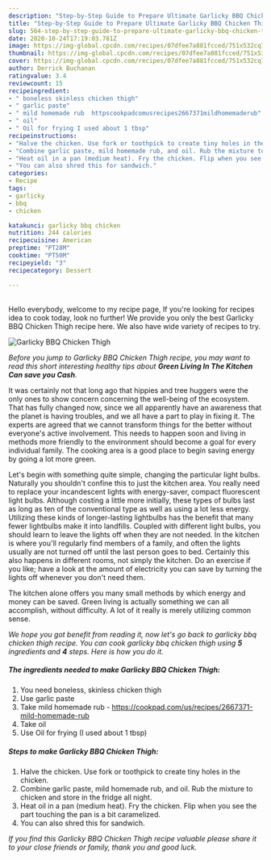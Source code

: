 ```yaml
---
description: "Step-by-Step Guide to Prepare Ultimate Garlicky BBQ Chicken Thigh"
title: "Step-by-Step Guide to Prepare Ultimate Garlicky BBQ Chicken Thigh"
slug: 564-step-by-step-guide-to-prepare-ultimate-garlicky-bbq-chicken-thigh
date: 2020-10-24T17:19:03.781Z
image: https://img-global.cpcdn.com/recipes/07dfee7a881fcced/751x532cq70/garlicky-bbq-chicken-thigh-recipe-main-photo.jpg
thumbnail: https://img-global.cpcdn.com/recipes/07dfee7a881fcced/751x532cq70/garlicky-bbq-chicken-thigh-recipe-main-photo.jpg
cover: https://img-global.cpcdn.com/recipes/07dfee7a881fcced/751x532cq70/garlicky-bbq-chicken-thigh-recipe-main-photo.jpg
author: Derrick Buchanan
ratingvalue: 3.4
reviewcount: 15
recipeingredient:
- " boneless skinless chicken thigh"
- " garlic paste"
- " mild homemade rub  httpscookpadcomusrecipes2667371mildhomemaderub"
- " oil"
- " Oil for frying I used about 1 tbsp"
recipeinstructions:
- "Halve the chicken. Use fork or toothpick to create tiny holes in the chicken."
- "Combine garlic paste, mild homemade rub, and oil. Rub the mixture to chicken and store in the fridge all night."
- "Heat oil in a pan (medium heat). Fry the chicken. Flip when you see the part touching the pan is a bit caramelized."
- "You can also shred this for sandwich."
categories:
- Recipe
tags:
- garlicky
- bbq
- chicken

katakunci: garlicky bbq chicken 
nutrition: 244 calories
recipecuisine: American
preptime: "PT28M"
cooktime: "PT50M"
recipeyield: "3"
recipecategory: Dessert

---
```

<br>
Hello everybody, welcome to my recipe page, If you're looking for recipes idea to cook today, look no further! We provide you only the best Garlicky BBQ Chicken Thigh recipe here. We also have wide variety of recipes to try.
<br>


![Garlicky BBQ Chicken Thigh](https://img-global.cpcdn.com/recipes/07dfee7a881fcced/751x532cq70/garlicky-bbq-chicken-thigh-recipe-main-photo.jpg)

<i>Before you jump to Garlicky BBQ Chicken Thigh recipe, you may want to read this short interesting healthy tips about 
<strong>Green Living In The Kitchen Can save you Cash</strong>.</i>
</br>

It was certainly not that long ago that hippies and tree huggers were the only ones to show concern concerning the well-being of the ecosystem. That has fully changed now, since we all apparently have an awareness that the planet is having troubles, and we all have a part to play in fixing it. The experts are agreed that we cannot transform things for the better without everyone's active involvement. This needs to happen soon and living in methods more friendly to the environment should become a goal for every individual family. The cooking area is a good place to begin saving energy by going a lot more green.

Let's begin with something quite simple, changing the particular light bulbs. Naturally you shouldn't confine this to just the kitchen area. You really need to replace your incandescent lights with energy-saver, compact fluorescent light bulbs. Although costing a little more initially, these types of bulbs last as long as ten of the conventional type as well as using a lot less energy. Utilizing these kinds of longer-lasting lightbulbs has the benefit that many fewer lightbulbs make it into landfills. Coupled with different light bulbs, you should learn to leave the lights off when they are not needed. In the kitchen is where you'll regularly find members of a family, and often the lights usually are not turned off until the last person goes to bed. Certainly this also happens in different rooms, not simply the kitchen. Do an exercise if you like; have a look at the amount of electricity you can save by turning the lights off whenever you don't need them.

The kitchen alone offers you many small methods by which energy and money can be saved. Green living is actually something we can all accomplish, without difficulty. A lot of it really is merely utilizing common sense.


<i>We hope you got benefit from reading it, now let's go back to garlicky bbq chicken thigh recipe. You can cook garlicky bbq chicken thigh using <strong>5</strong> ingredients and <strong>4</strong> steps. Here is how you do it.
</i>

##### The ingredients needed to make Garlicky BBQ Chicken Thigh:

1. You need  boneless, skinless chicken thigh
1. Use  garlic paste
1. Take  mild homemade rub - https://cookpad.com/us/recipes/2667371-mild-homemade-rub
1. Take  oil
1. Use  Oil for frying (I used about 1 tbsp)


##### Steps to make Garlicky BBQ Chicken Thigh:

1. Halve the chicken. Use fork or toothpick to create tiny holes in the chicken.
1. Combine garlic paste, mild homemade rub, and oil. Rub the mixture to chicken and store in the fridge all night.
1. Heat oil in a pan (medium heat). Fry the chicken. Flip when you see the part touching the pan is a bit caramelized.
1. You can also shred this for sandwich.


<i>If you find this Garlicky BBQ Chicken Thigh recipe valuable please share it to your close friends or family, thank you and good luck.</i>
